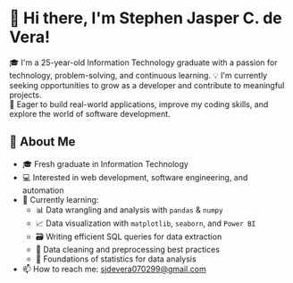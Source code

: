 # 👋 Hi there, I'm Stephen Jasper C. de Vera!

🎓 I'm a 25-year-old Information Technology graduate with a passion for technology, problem-solving, and continuous learning. 
💡 I'm currently seeking opportunities to grow as a developer and contribute to meaningful projects.  
🚀 Eager to build real-world applications, improve my coding skills, and explore the world of software development.


## 📌 About Me

- 🎓 Fresh graduate in Information Technology
- 💻 Interested in web development, software engineering, and automation
- 🌱 Currently learning:
  - 📊 Data wrangling and analysis with `pandas` & `numpy`
  - 📈 Data visualization with `matplotlib`, `seaborn`, and `Power BI`
  - 🗃️ Writing efficient SQL queries for data extraction
  - 🧼 Data cleaning and preprocessing best practices
  - 🧠 Foundations of statistics for data analysis
- 📫 How to reach me: sjdevera070299@gmail.com
